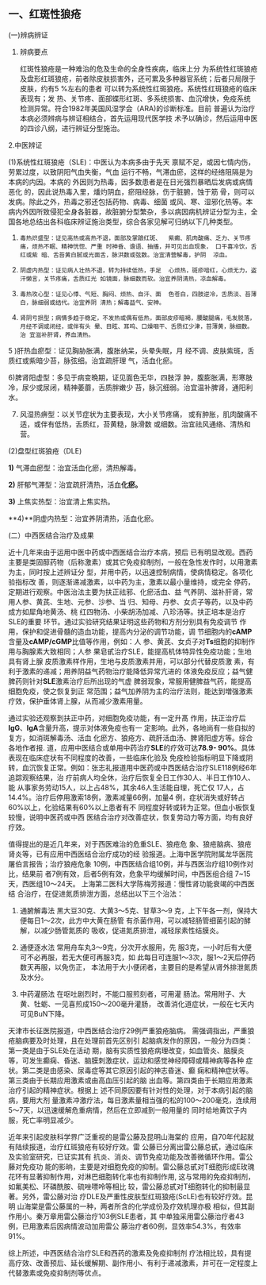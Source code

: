 ##   一、红斑性狼疮 

 (一)辨病辨证 

1. 辨病要点

     红斑性狼疮是一种难治的危及生命的全身性疾病，临床上分 为系统性红斑狼疮及盘形红斑狼疮，前者除皮肤损害外，还可累及多种器官系统；后者只局限于皮肤，约有5 %左右的患者 可以转为系统性红斑狼疮。系统性红斑狼疮的临床表现有；发 热、关节疼、面部蝶形红斑、多系统损害、血沉增快，免疫系统  检测异常。符合1982年美国风湿学会（ARA)的诊断标准。目前 普遍认为治疗本病必须辨病与辨证相结合，首先运用现代医学技 术予以确诊，然后运用中医的四诊八纲，进行辨证分型施治。

2.中医辨证

(1)系统性红斑狼疮（SLE)：中医认为本病多由于先天 禀赋不足，或因七情内伤，劳累过度，以致阴阳气血失衡，气血 运行不畅，气滞血瘀，这样的经络阻隔是为本病的内因。本病的  外因则为热毒，因多数患者是在日光强烈暴晒后发病或病情恶化 的，因此说热毒入里，燔灼阴血，瘀阻经脉，伤于脏腑，蚀于筋 骨，则可以发病。除此之外，热毒之邪还包括药物、病毒、细菌 或风、寒、湿邪化热等。本病内外因所致侵犯全身各脏器，故脏腑分型繁杂，多以病因病机辨证分型为主，全国各地总结出各科临床辨证施治类型，综合各家见解可归纳以下几种类型。

1)     毒热炽盛型：证见高热或高热不退，面部及掌踉红斑、  紫癜、肌肉酸痛、乏力、关节疼痛，烦热不眠、精神恍惚、严重 时神昏、谵语、抽搐，并可见出血现象， 口干喜冷饮，舌红或紫 暗、舌苔黄白腻或光面舌，脉洪数或弦数。治宜清营解毒，护阴  凉血。

2)     阴虚内热型：证见病人壮热不退，转为持续低热，手足  心烦热，斑疹喑红，心烦无力，盗汗懒言，关节疼痛，舌质红光 如镜面，脉细数而软。治宜养阴清热，凉血解毒。

3)     毒热攻心型：证见心悸、气短、胸闷、烦热、自汗、面  色苍白，四肢逆冷，舌质淡、苔薄白，脉细弱或结代。治宜养阴 清热；解毒益气、安神。

4)     肾阴亏损型；病情多趋于稳定，不发热或偶有低热，面部皮疹暗褐，腰酸腿痛，毛发脱落，月经不调或闭经，或伴有头 晕、目眩、耳呜、口燥咽干、舌质红少津，苔薄黄，脉细数。治 宜滋补肝肾，养血清热。

5 )肝热血瘀型：证见胸胁胀满，腹胀纳呆，头晕失眠，月  经不调、皮肤紫斑，舌质红或紫暗少苔，脉弦细。治宜疏肝理 气，活血化瘀。  

6)脾肾阳虚型：多见于病变晩期，证见面色无华，四肢浮 肿，腹膨胀满，形寒肢冷，尿少或尿闭，精神萎蘼，舌质胖嫩少 苔，脉沉细弱。治宜温补脾肾，通阳利水。

7)    风湿热痹型：以关节症状为主要表现，大小关节疼痛，  或有肿胀，肌肉酸痛不适，或伴有低热，舌质红，苔黄糙，脉滑数 或细数。治宜祛风通络、清热和营。

(2)盘型红斑狼疮（DLE) 

**1)**   气滞血瘀型：治宜活血化瘀，清热解毒。

**2)**   肝郁气滞型：治宜疏肝清热，活血**化瘀。**

**3)**   上焦实热型：治宜清上焦实热。  

**4)**阴虚内热型：治宜养阴清热，活血化瘀。

(二）中西医结合治疗及成果

近十几年来由于运用中医中药或中西医结合治疗本病，预后 已有明显改观。西药主要是类固醇药物（后称激素）或其它免疫抑制剂，一般在急性发作时，以用激素为主，同时按上述辨证分 型，并用中药，以迅速控制病情，使病情稳定。各项化验指标改  善，则逐渐递减激素，以中药为主，激素以最小量维持，或完全 停药，定期进行观察。中医治法主要为扶正祛邪、化瘀活血、益 气养阴、滋补肝肾，常用人参、黄芪、生地、元参、沙参、当  归、知母、丹参、女贞子等药，以及中药成方如犀角地黄汤、桃 红四物汤、小柴胡汤加减、八珍汤等。扶正培本是治疗SLE的重要 环节。通过实验研究结果证明这些药物和方剂分别具有免疫调节  作用，保护和促进骨髓的造血功能，提高内分泌的调节功能，调 节细胞内的**cAMP**含量及**cAMP/cGMP**比值等作用，例如：人 参、黄芪、女贞子对**Ts**细胞的抑制作用与胸腺素大致相同；人参 果皂甙治疗SLE，能提高机体特异性免疫功能；生地具有肾上腺  皮质激素样作用，生地与皮质激素并用，可以部分代替皮质激 素，有利于激素的递减；用养阴益气药物治疗能降低异常亢进的 体液免疫反应；益气健脾药则针对**SLE**激素治疗后所出现的气虚 脾弱现象，常服用健脾益气药，能提高细胞免疫，使之恢复到正 常范围；益气加养阴为主的治疗法则，能达到増强激素疗效，保护垂体肾上腺，从而减少激素用量。  

通过实验还观察到扶正中药，对细胞免疫功能，有一定升髙  作用，扶正治疗后**IgG**、**IgA**含量升高，提示对体液免疫也有一  定影响。此外，各地尚有一些自拟的复方，如消斑解毒汤、活血 化瘀方、狼疮方、疏肝活血汤、脾肾阳虚方等。综合各地作者报. 道，应用中医结合或单用中药治疗**SLE**的疗效可达**78.9- 90%**。具体表现在临床症状有不同程度的改善，一些临床化验及 免疫检验指标明显下降或阴转，血沉恢复正常。例如：张志礼报道用中医药或中西医结合治疗SLE118例经6年追踪观察结果，治 疗前病人均全休，治疗后恢复全日工作30人、半日工作10人、能 从事家务劳动15人，以上占48%，其余46人生活能自理，死亡仅 17人，占14.4%。治疗后停用激索18例，激素减量66例，加量4 例，症状消失或好转占60%以上，化验结果有60%以上患者有不 同程度好转或转为正常。但血小板恢复较慢，说明中医药或中西 医结合治疗对改善症状，恢复劳动力等方面，均有良好疗效。

值得提出的是近几年来，对于西医难治的危重SLE、狼疮危 象、狼疮脑病、狼疮肾炎等，已有应用中西医结合治疗成功的经 验报道。上海中医学院附属龙华医院屠伯言报告；治疗狼疮危象  10例，中西医结合组10例，并与西医治疗组10例作对比，结果前 者7例有效，后者5例有效，危象平均缓解时间，中西医组合组 7~15天，西医组10〜24天。
    上海第二医科大学陈梅芳报道：慢性肾功能衰竭的中西医结  合治疗，在促进氮质排泄方面，总结出以下三个治法：

   1. 通腑解毒法     黑大豆30克、大黄3〜5克、甘草3〜9 克，上下午各一剂，保持大便每日1〜2次，此方中大黄在肠管 有杀菌作用，可以减轻肠管细菌引起的酵解，以减少肠管氮质的  吸收，促进氮质排泄，减轻尿素性结膜炎。

   2. 通便逐水法       常用舟车丸3〜9克，分次开水服用，先 服3克，一小时后有大便可不必再服，若无大便可再服3克，如 此每日可连服1〜3次，服1〜2天后停药数天再服，以免伤正， 本法用于大小便闭者，主要目的是希望从肾外排泄氮质及水分。

   3.  中药灌肠法     在呕吐剧烈时，不能口服煎刻者，可用灌 肠法。常用附子、大黄、牡蛎、一见喜煎成150〜200毫升灌肠， 改善消化道症状，一般在七天内可见BuN下降。

天津市长征医院报道，中西医结合治疗29例严重狼疮脑病。 需强调指出，严重狼疮脑病要及时处理，且在处理前首先区别引 起脑病发作的原因，一般分为四类：第一类是由于SLE处在活动 期，脑有实质性狼疮病理改变，如血管炎、脑膜炎等，可发生癫痫、昏迷、脑膜刺激症状，运动和感觉神经障碍或精神病等各种  症状。第二类是由感染、尿毒症等其它原因引起的神志昏迷、癫 痫和精神症状等。第三类由于长期应用激素或由高血压引起的脑 出血等。第四类由于长期应用激素治疗引起的精神症状。根据上  述不同原因要有针对性的处理，对于本病引起的脑病，要用大剂 量激素冲激疗法，每日激素量相当强的松的100〜200毫克，连续用5〜7天，以迅速缓解危重病情，然后在立即减到一般用量的 同时给地黄饮子内服，死亡率明显减少。 

近年来引起皮肤科学界广泛重视的是雷公藤及昆明山海棠的 应用，自70年代起就有陆续报道，治疗红斑狼疮有较好疗效。雷 公藤已分离出雷公藤总甙，通过临床及实验室研究，已证实其有  抗炎、消炎、调节免疫功能及改善微循环作用。雷公藤对免疫功 能的影晌，主要是对细胞免疫的抑制。雷公藤总甙对T细胞形成E玫瑰花环有显著抑制作用，对淋巴细胞转化率也有抑制作用,  这与常用的免疫抑制剂，如氟美松、环磷酰胺、硫唑嘌呤等相比 较，雷公藤总甙对T细胞转化的抑制最显著。另外，雷公藤对治 疗DLE及严重性皮肤型红斑狼疮(ScLE)也有较好疗效。昆明 山海棠是雷公藤属的一种，两者所含的化学成份及疗效机理亦极 相似，但其副作用小。秦万章用雷公藤治疗103例SLE患者，其 中单独采用雷公藤治疗者43例，已用激素后因病情波动加用雷公 藤治疗者60例，显效率54.3%，有效率91%。

综上所述，中西医结合治疗SLE和西药的激素及免疫抑制剂 疗法相比较，具有提高疗效、改善预后、延长缓解期、副作用小、有利于递减激素，并可在一定程度上代替激素或免疫抑制剂等优点。
